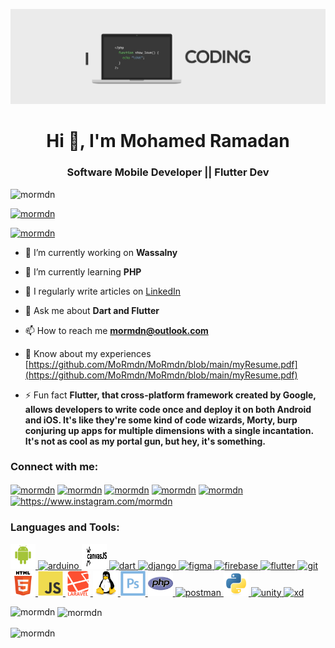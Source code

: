 ![Software Developer  ](https://raw.githubusercontent.com/MoRmdn/MoRmdn/main/wallpaperflare-cropped.jpg)
<h1 align="center">Hi 👋, I'm Mohamed Ramadan</h1>
<h3 align="center">Software Mobile Developer || Flutter Dev</h3>

<p align="left"> <img src="https://komarev.com/ghpvc/?username=mormdn&label=Profile%20 views &color=0e75b6&style=flat" alt="mormdn" /> </p>

<p align="left"> <a href="https://github.com/ryo-ma/github-profile-trophy"><img src="https://github-profile-trophy.vercel.app/?username=mormdn" alt="mormdn" /></a> </p>

<p align="left"> <a href="https://twitter.com/mormdn" target="blank"><img src="https://img.shields.io/twitter/follow/mormdn?logo=twitter&style=for-the-badge" alt="mormdn" /></a> </p>

- 🔭 I’m currently working on **Wassalny**

- 🌱 I’m currently learning **PHP**

- 📝 I regularly write articles on [LinkedIn](LinkedIn)

- 💬 Ask me about **Dart and Flutter**

- 📫 How to reach me **mormdn@outlook.com**

- 📄 Know about my experiences [https://github.com/MoRmdn/MoRmdn/blob/main/myResume.pdf](https://github.com/MoRmdn/MoRmdn/blob/main/myResume.pdf)

- ⚡ Fun fact **Flutter, that cross-platform framework created by Google, allows developers to write code once and deploy it on both Android and iOS. It's like they're some kind of code wizards, Morty, burp conjuring up apps for multiple dimensions with a single incantation. It's not as cool as my portal gun, but hey, it's something.**

<h3 align="left">Connect with me:</h3>
<p align="left">
<a href="https://dev.to/mormdn" target="blank"><img align="center" src="https://raw.githubusercontent.com/rahuldkjain/github-profile-readme-generator/master/src/images/icons/Social/devto.svg" alt="mormdn" height="30" width="40" /></a>
<a href="https://twitter.com/mormdn" target="blank"><img align="center" src="https://raw.githubusercontent.com/rahuldkjain/github-profile-readme-generator/master/src/images/icons/Social/twitter.svg" alt="mormdn" height="30" width="40" /></a>
<a href="https://linkedin.com/in/mormdn" target="blank"><img align="center" src="https://raw.githubusercontent.com/rahuldkjain/github-profile-readme-generator/master/src/images/icons/Social/linked-in-alt.svg" alt="mormdn" height="30" width="40" /></a>
<a href="https://stackoverflow.com/users/mormdn" target="blank"><img align="center" src="https://raw.githubusercontent.com/rahuldkjain/github-profile-readme-generator/master/src/images/icons/Social/stack-overflow.svg" alt="mormdn" height="30" width="40" /></a>
<a href="https://fb.com/mormdn" target="blank"><img align="center" src="https://raw.githubusercontent.com/rahuldkjain/github-profile-readme-generator/master/src/images/icons/Social/facebook.svg" alt="mormdn" height="30" width="40" /></a>
<a href="https://instagram.com/https://www.instagram.com/mormdn" target="blank"><img align="center" src="https://raw.githubusercontent.com/rahuldkjain/github-profile-readme-generator/master/src/images/icons/Social/instagram.svg" alt="https://www.instagram.com/mormdn" height="30" width="40" /></a>
</p>

<h3 align="left">Languages and Tools:</h3>
<p align="left"> <a href="https://developer.android.com" target="_blank" rel="noreferrer"> <img src="https://raw.githubusercontent.com/devicons/devicon/master/icons/android/android-original-wordmark.svg" alt="android" width="40" height="40"/> </a> <a href="https://www.arduino.cc/" target="_blank" rel="noreferrer"> <img src="https://cdn.worldvectorlogo.com/logos/arduino-1.svg" alt="arduino" width="40" height="40"/> </a> <a href="https://canvasjs.com" target="_blank" rel="noreferrer"> <img src="https://raw.githubusercontent.com/Hardik0307/Hardik0307/master/assets/canvasjs-charts.svg" alt="canvasjs" width="40" height="40"/> </a> <a href="https://dart.dev" target="_blank" rel="noreferrer"> <img src="https://www.vectorlogo.zone/logos/dartlang/dartlang-icon.svg" alt="dart" width="40" height="40"/> </a> <a href="https://www.djangoproject.com/" target="_blank" rel="noreferrer"> <img src="https://cdn.worldvectorlogo.com/logos/django.svg" alt="django" width="40" height="40"/> </a> <a href="https://www.figma.com/" target="_blank" rel="noreferrer"> <img src="https://www.vectorlogo.zone/logos/figma/figma-icon.svg" alt="figma" width="40" height="40"/> </a> <a href="https://firebase.google.com/" target="_blank" rel="noreferrer"> <img src="https://www.vectorlogo.zone/logos/firebase/firebase-icon.svg" alt="firebase" width="40" height="40"/> </a> <a href="https://flutter.dev" target="_blank" rel="noreferrer"> <img src="https://www.vectorlogo.zone/logos/flutterio/flutterio-icon.svg" alt="flutter" width="40" height="40"/> </a> <a href="https://git-scm.com/" target="_blank" rel="noreferrer"> <img src="https://www.vectorlogo.zone/logos/git-scm/git-scm-icon.svg" alt="git" width="40" height="40"/> </a> <a href="https://www.w3.org/html/" target="_blank" rel="noreferrer"> <img src="https://raw.githubusercontent.com/devicons/devicon/master/icons/html5/html5-original-wordmark.svg" alt="html5" width="40" height="40"/> </a> <a href="https://developer.mozilla.org/en-US/docs/Web/JavaScript" target="_blank" rel="noreferrer"> <img src="https://raw.githubusercontent.com/devicons/devicon/master/icons/javascript/javascript-original.svg" alt="javascript" width="40" height="40"/> </a> <a href="https://laravel.com/" target="_blank" rel="noreferrer"> <img src="https://raw.githubusercontent.com/devicons/devicon/master/icons/laravel/laravel-plain-wordmark.svg" alt="laravel" width="40" height="40"/> </a> <a href="https://www.linux.org/" target="_blank" rel="noreferrer"> <img src="https://raw.githubusercontent.com/devicons/devicon/master/icons/linux/linux-original.svg" alt="linux" width="40" height="40"/> </a> <a href="https://www.photoshop.com/en" target="_blank" rel="noreferrer"> <img src="https://raw.githubusercontent.com/devicons/devicon/master/icons/photoshop/photoshop-line.svg" alt="photoshop" width="40" height="40"/> </a> <a href="https://www.php.net" target="_blank" rel="noreferrer"> <img src="https://raw.githubusercontent.com/devicons/devicon/master/icons/php/php-original.svg" alt="php" width="40" height="40"/> </a> <a href="https://postman.com" target="_blank" rel="noreferrer"> <img src="https://www.vectorlogo.zone/logos/getpostman/getpostman-icon.svg" alt="postman" width="40" height="40"/> </a> <a href="https://www.python.org" target="_blank" rel="noreferrer"> <img src="https://raw.githubusercontent.com/devicons/devicon/master/icons/python/python-original.svg" alt="python" width="40" height="40"/> </a> <a href="https://unity.com/" target="_blank" rel="noreferrer"> <img src="https://www.vectorlogo.zone/logos/unity3d/unity3d-icon.svg" alt="unity" width="40" height="40"/> </a> <a href="https://www.adobe.com/products/xd.html" target="_blank" rel="noreferrer"> <img src="https://cdn.worldvectorlogo.com/logos/adobe-xd.svg" alt="xd" width="40" height="40"/> </a> </p>

<p><img align="left" src="https://github-readme-stats.vercel.app/api/top-langs?username=mormdn&show_icons=true&locale=en&layout=compact" alt="mormdn" /></p>

<p>&nbsp;<img align="center" src="https://github-readme-stats.vercel.app/api?username=mormdn&show_icons=true&locale=en" alt="mormdn" /></p>

<p><img align="center" src="https://github-readme-streak-stats.herokuapp.com/?user=mormdn&" alt="mormdn" /></p>
